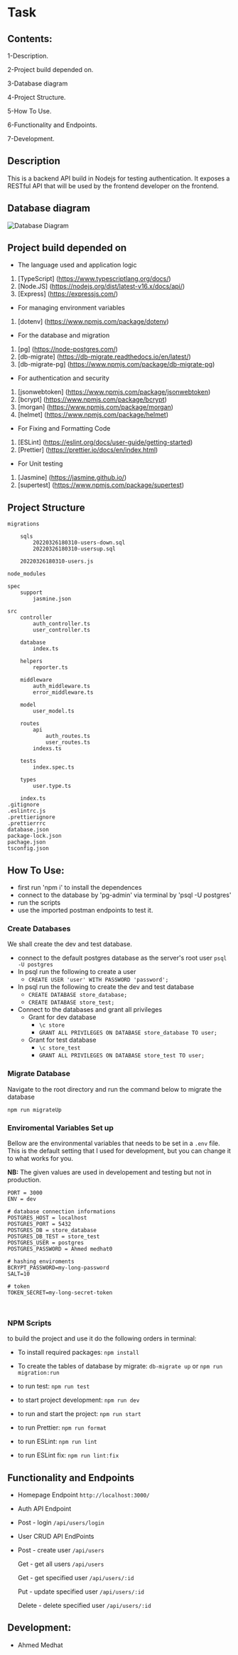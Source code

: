 # Task


## Contents:

1-Description.

2-Project build depended on.

3-Database diagram

4-Project Structure.

5-How To Use.

6-Functionality and Endpoints.

7-Development.

## Description

This is a backend API build in Nodejs for testing authentication. It exposes a RESTful API that will be used by the frontend developer on the frontend.


## Database diagram

![Database Diagram](https://user-images.githubusercontent.com/83477647/165440813-a58853ab-b960-4c14-b1b0-50fc733af72b.png)



## Project build depended on

- The language used and application logic

1. [TypeScript] (https://www.typescriptlang.org/docs/)
2. [Node.JS] (https://nodejs.org/dist/latest-v16.x/docs/api/)
3. [Express] (https://expressjs.com/)

- For managing environment variables

1. [dotenv] (https://www.npmjs.com/package/dotenv)

- For the database and migration

1. [pg] (https://node-postgres.com/)
2. [db-migrate] (https://db-migrate.readthedocs.io/en/latest/)
3. [db-migrate-pg] (https://www.npmjs.com/package/db-migrate-pg)

- For authentication and security

1. [jsonwebtoken] (https://www.npmjs.com/package/jsonwebtoken)
2. [bcrypt] (https://www.npmjs.com/package/bcrypt)
3. [morgan] (https://www.npmjs.com/package/morgan)
4. [helmet] (https://www.npmjs.com/package/helmet)

- For Fixing and Formatting Code

1. [ESLint] (https://eslint.org/docs/user-guide/getting-started)
2. [Prettier] (https://prettier.io/docs/en/index.html)

- For Unit testing

1. [Jasmine] (https://jasmine.github.io/)
2. [supertest] (https://www.npmjs.com/package/supertest)

## Project Structure

```
migrations

    sqls
        20220326180310-users-down.sql
        20220326180310-usersup.sql
        
    20220326180310-users.js
    
node_modules

spec
    support
        jasmine.json
        
src
    controller
        auth_controller.ts
        user_controller.ts
        
    database
        index.ts
           
    helpers
        reporter.ts
        
    middleware
        auth_middleware.ts
        error_middleware.ts
        
    model
        user_model.ts
        
    routes
        api
            auth_routes.ts
            user_routes.ts
        indexs.ts
        
    tests
        index.spec.ts
        
    types
        user.type.ts
        
    index.ts
.gitignore
.eslintrc.js
.prettierignore
.prettierrrc
database.json
package-lock.json
pachage.json
tsconfig.json

```

## How To Use:
- first run 'npm i' to install the dependences
- connect to the database by 'pg-admin' via terminal by 'psql -U postgres'
- run the scripts
- use the imported postman endpoints to test it.

### Create Databases

We shall create the dev and test database.

- connect to the default postgres database as the server's root user `psql -U postgres`
- In psql run the following to create a user
  - `CREATE USER 'user' WITH PASSWORD 'password';`
- In psql run the following to create the dev and test database
  - `CREATE DATABASE store_database;`
  - `CREATE DATABASE store_test;`
- Connect to the databases and grant all privileges
  - Grant for dev database
    - `\c store`
    - `GRANT ALL PRIVILEGES ON DATABASE store_database TO user;`
  - Grant for test database
    - `\c store_test`
    - `GRANT ALL PRIVILEGES ON DATABASE store_test TO user;`

### Migrate Database

Navigate to the root directory and run the command below to migrate the database

`npm run migrateUp`

### Enviromental Variables Set up

Bellow are the environmental variables that needs to be set in a `.env` file. This is the default setting that I used for development, but you can change it to what works for you.

**NB:** The given values are used in developement and testing but not in production.

```
PORT = 3000
ENV = dev

# database connection informations
POSTGRES_HOST = localhost
POSTGRES_PORT = 5432
POSTGRES_DB = store_database
POSTGRES_DB_TEST = store_test
POSTGRES_USER = postgres
POSTGRES_PASSWORD = Ahmed medhat0

# hashing enviroments
BCRYPT_PASSWORD=my-long-password
SALT=10

# token
TOKEN_SECRET=my-long-secret-token



```

### NPM Scripts

to build the project and use it do the following orders in terminal:

- To install required packages: `npm install`

- To create the tables of database by migrate: `db-migrate up` or `npm run migration:run`

- to run test: `npm run test`

- to start project development: `npm run dev`

- to run and start the project: `npm run start`

- to run Prettier: `npm run format`

- to run ESLint: `npm run lint`

- to run ESLint fix: `npm run lint:fix`

## Functionality and Endpoints

- Homepage Endpoint
  `http://localhost:3000/`
  
- Auth API Endpoint
- Post - login
  `/api/users/login`


- User CRUD API EndPoints
- 
  Post - create user
  `/api/users`
  
  Get - get all users
  `/api/users`
  
  Get - get specified user
  `/api/users/:id`
  
  Put - update specified user
  `/api/users/:id`
  
  Delete - delete specified user
  `/api/users/:id`

  

  
  


## Development:

- Ahmed Medhat
